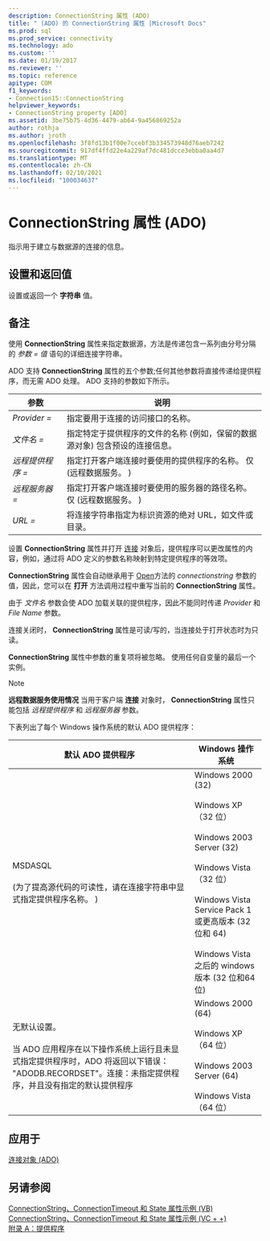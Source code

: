```yaml
---
description: ConnectionString 属性 (ADO)
title: " (ADO) 的 ConnectionString 属性 |Microsoft Docs"
ms.prod: sql
ms.prod_service: connectivity
ms.technology: ado
ms.custom: ''
ms.date: 01/19/2017
ms.reviewer: ''
ms.topic: reference
apitype: COM
f1_keywords:
- Connection15::ConnectionString
helpviewer_keywords:
- ConnectionString property [ADO]
ms.assetid: 3be75b75-4d36-4479-ab64-9a456869252a
author: rothja
ms.author: jroth
ms.openlocfilehash: 3f8fd13b1f00e7ccebf3b334573948d76aeb7242
ms.sourcegitcommit: 917df4ffd22e4a229af7dc481dcce3ebba0aa4d7
ms.translationtype: MT
ms.contentlocale: zh-CN
ms.lasthandoff: 02/10/2021
ms.locfileid: "100034637"
---
```

# <a name="connectionstring-property-ado"></a>ConnectionString 属性 (ADO)
指示用于建立与数据源的连接的信息。  
  
## <a name="settings-and-return-values"></a>设置和返回值  
 设置或返回一个 **字符串** 值。  
  
## <a name="remarks"></a>备注  
 使用 **ConnectionString** 属性来指定数据源，方法是传递包含一系列由分号分隔的 *参数* *= 值* 语句的详细连接字符串。  
  
 ADO 支持 **ConnectionString** 属性的五个参数;任何其他参数将直接传递给提供程序，而无需 ADO 处理。 ADO 支持的参数如下所示。  
  
|参数|说明|  
|--------------|-----------------|  
|*Provider =*|指定要用于连接的访问接口的名称。|  
|*文件名 =*|指定特定于提供程序的文件的名称 (例如，保留的数据源对象) 包含预设的连接信息。|  
|*远程提供程序 =*|指定打开客户端连接时要使用的提供程序的名称。 仅 (远程数据服务。 ) |  
|*远程服务器 =*|指定打开客户端连接时要使用的服务器的路径名称。 仅 (远程数据服务。 ) |  
|*URL =*|将连接字符串指定为标识资源的绝对 URL，如文件或目录。|  
  
 设置 **ConnectionString** 属性并打开 [连接](./connection-object-ado.md) 对象后，提供程序可以更改属性的内容，例如，通过将 ADO 定义的参数名称映射到特定提供程序的等效项。  
  
 **ConnectionString** 属性会自动继承用于 [Open](./open-method-ado-connection.md)方法的 *connectionstring* 参数的值，因此，您可以在 **打开** 方法调用过程中重写当前的 **ConnectionString** 属性。  
  
 由于 *文件名* 参数会使 ADO 加载关联的提供程序，因此不能同时传递 *Provider* 和 *File Name* 参数。  
  
 连接关闭时， **ConnectionString** 属性是可读/写的，当连接处于打开状态时为只读。  
  
 **ConnectionString** 属性中参数的重复项将被忽略。 使用任何自变量的最后一个实例。  
  
> [!NOTE]
>  **远程数据服务使用情况** 当用于客户端 **连接** 对象时， **ConnectionString** 属性只能包括 *远程提供程序* 和 *远程服务器* 参数。  
  
 下表列出了每个 Windows 操作系统的默认 ADO 提供程序：  
  
|默认 ADO 提供程序|Windows 操作系统|  
|--------------------------|------------------------------|  
|MSDASQL<br /><br />  (为了提高源代码的可读性，请在连接字符串中显式指定提供程序名称。 ) |Windows 2000 (32) <br /><br /> Windows XP（32 位）<br /><br /> Windows 2003 Server (32) <br /><br /> Windows Vista（32 位）<br /><br /> Windows Vista Service Pack 1 或更高版本 (32 位和 64) <br /><br /> Windows Vista 之后的 windows 版本 (32 位和64位) |  
|无默认设置。<br /><br /> 当 ADO 应用程序在以下操作系统上运行且未显式指定提供程序时，ADO 将返回以下错误： "ADODB.RECORDSET"。连接：未指定提供程序，并且没有指定的默认提供程序|Windows 2000 (64) <br /><br /> Windows XP（64 位）<br /><br /> Windows 2003 Server (64) <br /><br /> Windows Vista（64 位）|  
  
## <a name="applies-to"></a>应用于  
 [连接对象 (ADO)](./connection-object-ado.md)  
  
## <a name="see-also"></a>另请参阅  
 [ConnectionString、ConnectionTimeout 和 State 属性示例 (VB) ](./connectionstring-connectiontimeout-and-state-properties-example-vb.md)   
 [ConnectionString、ConnectionTimeout 和 State 属性示例 (VC + +) ](./connectionstring-connectiontimeout-and-state-properties-example-vc.md)   
 [附录 A：提供程序](../../guide/appendixes/appendix-a-providers.md)
